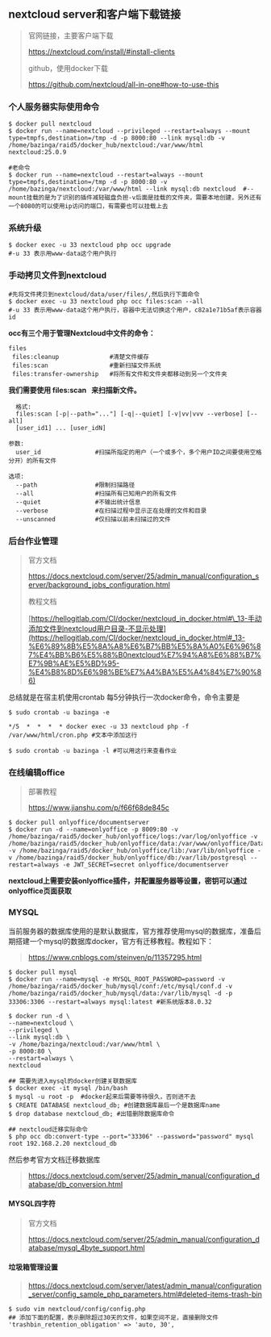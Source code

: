 ## nextcloud server和客户端下载链接

> 官网链接，主要客户端下载
>
> <https://nextcloud.com/install/#install-clients>
>
> github，使用docker下载
>
> <https://github.com/nextcloud/all-in-one#how-to-use-this>

### 个人服务器实际使用命令

```
$ docker pull nextcloud 
$ docker run --name=nextcloud --privileged --restart=always --mount type=tmpfs,destination=/tmp -d -p 8000:80 --link mysql:db -v /home/bazinga/raid5/docker_hub/nextcloud:/var/www/html nextcloud:25.0.9
```

```
#老命令
$ docker run --name=nextcloud --restart=always --mount type=tmpfs,destination=/tmp -d -p 8000:80 -v /home/bazinga/nextcloud:/var/www/html --link mysql:db nextcloud  #--mount挂载的是为了识别的插件减轻磁盘负担-v后面是挂载的文件夹，需要本地创建，另外还有一个8080的可以使用ip访问的端口，有需要也可以挂载上去
```

### 系统升级

```
$ docker exec -u 33 nextcloud php occ upgrade 
#-u 33 表示用www-data这个用户执行
```

### 手动拷贝文件到nextcloud

```
#先将文件拷贝到nextcloud/data/user/files/,然后执行下面命令
$ docker exec -u 33 nextcloud php occ files:scan --all
#-u 33 表示用www-data这个用户执行，容器中无法切换这个用户，c82a1e71b5af表示容器id
```

**occ有三个用于管理Nextcloud中文件的命令：**

```
files
 files:cleanup              #清楚文件缓存
 files:scan                 #重新扫描文件系统
 files:transfer-ownership   #将所有文件和文件夹都移动到另一个文件夹
```

**我们需要使用 files:scan   来扫描新文件。**

```
  格式:
  files:scan [-p|--path="..."] [-q|--quiet] [-v|vv|vvv --verbose] [--all]
  [user_id1] ... [user_idN]

参数:
  user_id               #扫描所指定的用户（一个或多个，多个用户ID之间要使用空格分开）的所有文件

选项:
  --path                #限制扫描路径
  --all                 #扫描所有已知用户的所有文件
  --quiet               #不输出统计信息
  --verbose             #在扫描过程中显示正在处理的文件和目录
  --unscanned           #仅扫描以前未扫描过的文件
```

### 后台作业管理

> 官方文档
>
> <https://docs.nextcloud.com/server/25/admin_manual/configuration_server/background_jobs_configuration.html>
>
> 教程文档
>
> [https://hellogitlab.com/CI/docker/nextcloud_in_docker.html#\_13-手动添加文件到nextcloud用户目录-不显示处理](https://hellogitlab.com/CI/docker/nextcloud_in_docker.html#_13-%E6%89%8B%E5%8A%A8%E6%B7%BB%E5%8A%A0%E6%96%87%E4%BB%B6%E5%88%B0nextcloud%E7%94%A8%E6%88%B7%E7%9B%AE%E5%BD%95-%E4%B8%8D%E6%98%BE%E7%A4%BA%E5%A4%84%E7%90%86)

总结就是在宿主机使用crontab 每5分钟执行一次docker命令，命令主要是

```
$ sudo crontab -u bazinga -e

*/5  *  *  *  * docker exec -u 33 nextcloud php -f /var/www/html/cron.php #文本中添加这行

$ sudo crontab -u bazinga -l #可以用这行来查看作业
```

### 在线编辑office

> 部署教程
>
> <https://www.jianshu.com/p/f66f68de845c>

```
$ docker pull onlyoffice/documentserver
$ docker run -d --name=onlyoffice -p 8009:80 -v /home/bazinga/raid5/docker_hub/onlyoffice/logs:/var/log/onlyoffice -v /home/bazinga/raid5/docker_hub/onlyoffice/data:/var/www/onlyoffice/Data -v /home/bazinga/raid5/docker_hub/onlyoffice/lib:/var/lib/onlyoffice -v /home/bazinga/raid5/docker_hub/onlyoffice/db:/var/lib/postgresql --restart=always -e JWT_SECRET=secret onlyoffice/documentserver
```

**nextcloud上需要安装onlyoffice插件，并配置服务器等设置，密钥可以通过onlyoffice页面获取**

### MYSQL

当前服务器的数据库使用的是默认数据库，官方推荐使用mysql的数据库，准备后期搭建一个mysql的数据库docker，官方有迁移教程。教程如下：

> <https://www.cnblogs.com/steinven/p/11357295.html>

```
$ docker pull mysql
$ docker run --name=mysql -e MYSQL_ROOT_PASSWORD=password -v /home/bazinga/raid5/docker_hub/mysql/conf:/etc/mysql/conf.d -v /home/bazinga/raid5/docker_hub/mysql/data:/var/lib/mysql -d -p 33306:3306 --restart=always mysql:latest #新系统版本8.0.32

$ docker run -d \
--name=nextcloud \
--privileged \
--link mysql:db \ 
-v /home/bazinga/nextcloud:/var/www/html \
-p 8000:80 \
--restart=always \
nextcloud

## 需要先进入mysql的docker创建关联数据库
$ docker exec -it mysql /bin/bash
$ mysql -u root -p  #docker起来后需要等待很久，否则进不去
$ CREATE DATABASE nextcloud_db; #创建数据库最后一个是数据库name
$ drop database nextcloud_db; #出错删除数据库命令

## nextcloud迁移实际命令
$ php occ db:convert-type --port="33306" --password="password" mysql root 192.168.2.20 nextcloud_db
```

然后参考官方文档迁移数据库

> <https://docs.nextcloud.com/server/25/admin_manual/configuration_database/db_conversion.html>

#### MYSQL四字符

> 官方文档
>
> <https://docs.nextcloud.com/server/25/admin_manual/configuration_database/mysql_4byte_support.html>

#### 垃圾箱管理设置

> <https://docs.nextcloud.com/server/latest/admin_manual/configuration_server/config_sample_php_parameters.html#deleted-items-trash-bin>

```
$ sudo vim nextcloud/config/config.php
## 添加下面的配置，表示删除超过30天的文件，如果空间不足，直接删除文件
'trashbin_retention_obligation' => 'auto, 30',
```